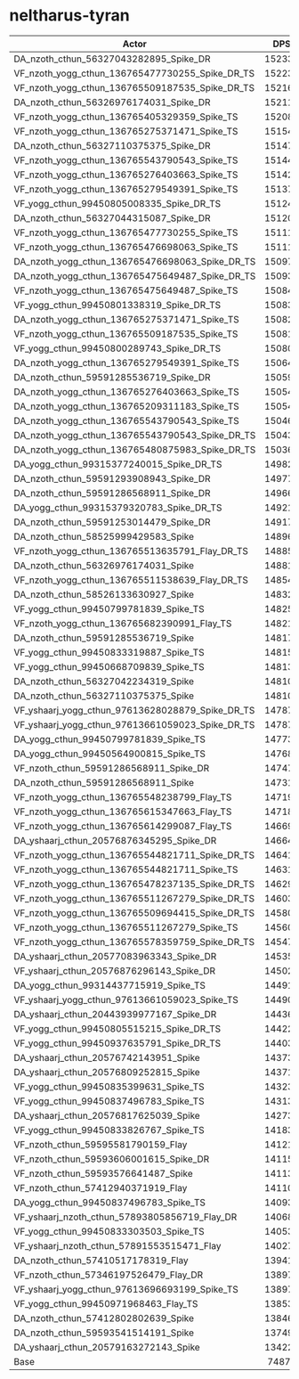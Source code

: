 # neltharus-tyran
| Actor | DPS | Increase |
|---|:---:|:---:|
|DA_nzoth_cthun_56327043282895_Spike_DR|152334|103.45%|
|VF_nzoth_yogg_cthun_136765477730255_Spike_DR_TS|152237|103.32%|
|VF_nzoth_yogg_cthun_136765509187535_Spike_DR_TS|152169|103.23%|
|DA_nzoth_cthun_56326976174031_Spike_DR|152110|103.15%|
|VF_nzoth_yogg_cthun_136765405329359_Spike_TS|152082|103.11%|
|VF_nzoth_yogg_cthun_136765275371471_Spike_TS|151545|102.39%|
|DA_nzoth_cthun_56327110375375_Spike_DR|151475|102.30%|
|VF_nzoth_yogg_cthun_136765543790543_Spike_TS|151441|102.25%|
|VF_nzoth_yogg_cthun_136765276403663_Spike_TS|151428|102.24%|
|VF_nzoth_yogg_cthun_136765279549391_Spike_TS|151375|102.16%|
|VF_yogg_cthun_99450805008335_Spike_DR_TS|151244|101.99%|
|DA_nzoth_cthun_56327044315087_Spike_DR|151200|101.93%|
|VF_nzoth_yogg_cthun_136765477730255_Spike_TS|151114|101.82%|
|VF_nzoth_yogg_cthun_136765476698063_Spike_TS|151113|101.81%|
|DA_nzoth_yogg_cthun_136765476698063_Spike_DR_TS|150974|101.63%|
|DA_nzoth_yogg_cthun_136765475649487_Spike_DR_TS|150939|101.58%|
|VF_nzoth_yogg_cthun_136765475649487_Spike_TS|150848|101.46%|
|VF_yogg_cthun_99450801338319_Spike_DR_TS|150839|101.45%|
|DA_nzoth_yogg_cthun_136765275371471_Spike_TS|150827|101.43%|
|VF_nzoth_yogg_cthun_136765509187535_Spike_TS|150816|101.42%|
|VF_yogg_cthun_99450800289743_Spike_DR_TS|150800|101.40%|
|DA_nzoth_yogg_cthun_136765279549391_Spike_TS|150642|101.19%|
|DA_nzoth_cthun_59591285536719_Spike_DR|150590|101.12%|
|DA_nzoth_yogg_cthun_136765276403663_Spike_TS|150547|101.06%|
|DA_nzoth_yogg_cthun_136765209311183_Spike_TS|150545|101.06%|
|DA_nzoth_yogg_cthun_136765543790543_Spike_TS|150467|100.95%|
|DA_nzoth_yogg_cthun_136765543790543_Spike_DR_TS|150433|100.91%|
|DA_nzoth_yogg_cthun_136765480875983_Spike_DR_TS|150368|100.82%|
|DA_yogg_cthun_99315377240015_Spike_DR_TS|149826|100.10%|
|DA_nzoth_cthun_59591293908943_Spike_DR|149778|100.03%|
|DA_nzoth_cthun_59591286568911_Spike_DR|149660|99.87%|
|DA_yogg_cthun_99315379320783_Spike_DR_TS|149218|99.28%|
|DA_nzoth_cthun_59591253014479_Spike_DR|149174|99.23%|
|DA_nzoth_cthun_58525999429583_Spike|148968|98.95%|
|VF_nzoth_yogg_cthun_136765513635791_Flay_DR_TS|148858|98.80%|
|DA_nzoth_cthun_56326976174031_Spike|148811|98.74%|
|VF_nzoth_yogg_cthun_136765511538639_Flay_DR_TS|148546|98.39%|
|DA_nzoth_cthun_58526133630927_Spike|148322|98.09%|
|VF_yogg_cthun_99450799781839_Spike_TS|148254|98.00%|
|VF_nzoth_yogg_cthun_136765682390991_Flay_TS|148211|97.94%|
|DA_nzoth_cthun_59591285536719_Spike|148178|97.90%|
|VF_yogg_cthun_99450833319887_Spike_TS|148151|97.86%|
|VF_yogg_cthun_99450668709839_Spike_TS|148132|97.83%|
|DA_nzoth_cthun_56327042234319_Spike|148108|97.80%|
|DA_nzoth_cthun_56327110375375_Spike|148105|97.80%|
|VF_yshaarj_yogg_cthun_97613628028879_Spike_DR_TS|147872|97.49%|
|VF_yshaarj_yogg_cthun_97613661059023_Spike_DR_TS|147872|97.49%|
|DA_yogg_cthun_99450799781839_Spike_TS|147737|97.31%|
|DA_yogg_cthun_99450564900815_Spike_TS|147680|97.23%|
|VF_nzoth_cthun_59591286568911_Spike_DR|147476|96.96%|
|DA_nzoth_cthun_59591286568911_Spike|147319|96.75%|
|VF_nzoth_yogg_cthun_136765548238799_Flay_TS|147193|96.58%|
|VF_nzoth_yogg_cthun_136765615347663_Flay_TS|147189|96.57%|
|VF_nzoth_yogg_cthun_136765614299087_Flay_TS|146695|95.91%|
|DA_yshaarj_cthun_20576876345295_Spike_DR|146649|95.85%|
|VF_nzoth_yogg_cthun_136765544821711_Spike_DR_TS|146417|95.54%|
|VF_nzoth_yogg_cthun_136765544821711_Spike_TS|146310|95.40%|
|VF_nzoth_yogg_cthun_136765478237135_Spike_DR_TS|146291|95.38%|
|VF_nzoth_yogg_cthun_136765511267279_Spike_DR_TS|146039|95.04%|
|VF_nzoth_yogg_cthun_136765509694415_Spike_DR_TS|145804|94.72%|
|VF_nzoth_yogg_cthun_136765511267279_Spike_TS|145605|94.46%|
|VF_nzoth_yogg_cthun_136765578359759_Spike_DR_TS|145472|94.28%|
|DA_yshaarj_cthun_20577083963343_Spike_DR|145359|94.13%|
|VF_yshaarj_cthun_20576876296143_Spike_DR|145023|93.68%|
|DA_yogg_cthun_99314437715919_Spike_TS|144919|93.54%|
|VF_yshaarj_yogg_cthun_97613661059023_Spike_TS|144905|93.52%|
|DA_yshaarj_cthun_20443939977167_Spike_DR|144360|92.80%|
|VF_yogg_cthun_99450805515215_Spike_DR_TS|144229|92.62%|
|VF_yogg_cthun_99450937635791_Spike_DR_TS|144030|92.36%|
|DA_yshaarj_cthun_20576742143951_Spike|143737|91.96%|
|DA_yshaarj_cthun_20576809252815_Spike|143713|91.93%|
|VF_yogg_cthun_99450835399631_Spike_TS|143235|91.29%|
|VF_yogg_cthun_99450837496783_Spike_TS|143138|91.16%|
|DA_yshaarj_cthun_20576817625039_Spike|142735|90.63%|
|VF_yogg_cthun_99450833826767_Spike_TS|141832|89.42%|
|VF_nzoth_cthun_59595581790159_Flay|141213|88.59%|
|VF_nzoth_cthun_59593606001615_Spike_DR|141159|88.52%|
|VF_nzoth_cthun_59593576641487_Spike|141139|88.49%|
|VF_nzoth_cthun_57412940371919_Flay|141107|88.45%|
|DA_yogg_cthun_99450837496783_Spike_TS|140938|88.23%|
|VF_yshaarj_nzoth_cthun_57893805856719_Flay_DR|140680|87.88%|
|VF_yogg_cthun_99450833303503_Spike_TS|140538|87.69%|
|VF_yshaarj_nzoth_cthun_57891553515471_Flay|140275|87.34%|
|DA_nzoth_cthun_57410517178319_Flay|139418|86.20%|
|VF_nzoth_cthun_57346197526479_Flay_DR|138979|85.61%|
|VF_yshaarj_yogg_cthun_97613696693199_Spike_TS|138977|85.61%|
|VF_yogg_cthun_99450971968463_Flay_TS|138531|85.01%|
|DA_nzoth_cthun_57412802802639_Spike|138461|84.92%|
|DA_nzoth_cthun_59593541514191_Spike|137492|83.62%|
|DA_yshaarj_cthun_20579163272143_Spike|134226|79.26%|
|Base|74877|0.00%|
